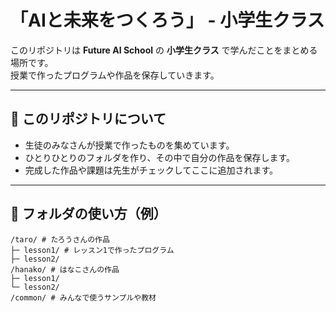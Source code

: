 # 「AIと未来をつくろう」 - 小学生クラス

このリポジトリは **Future AI School** の **小学生クラス** で学んだことをまとめる場所です。  
授業で作ったプログラムや作品を保存していきます。  

---

## 📘 このリポジトリについて
- 生徒のみなさんが授業で作ったものを集めています。  
- ひとりひとりのフォルダを作り、その中で自分の作品を保存します。  
- 完成した作品や課題は先生がチェックしてここに追加されます。  

---

## 📂 フォルダの使い方（例）

```
/taro/ # たろうさんの作品
├─ lesson1/ # レッスン1で作ったプログラム
├─ lesson2/
/hanako/ # はなこさんの作品
├─ lesson1/
└─ lesson2/
/common/ # みんなで使うサンプルや教材
```
